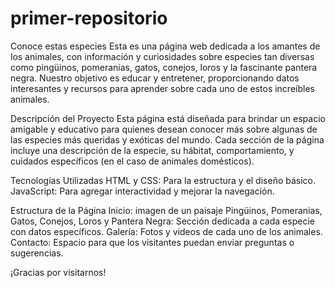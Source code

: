 # primer-repositorio
Conoce estas especies
Esta es una página web dedicada a los amantes de los animales, con información y curiosidades sobre especies tan diversas como pingüinos, pomeranias, gatos, conejos, loros y la fascinante pantera negra. Nuestro objetivo es educar y entretener, proporcionando datos interesantes y recursos para aprender sobre cada uno de estos increíbles animales.

Descripción del Proyecto
Esta página está diseñada para brindar un espacio amigable y educativo para quienes desean conocer más sobre algunas de las especies más queridas y exóticas del mundo. Cada sección de la página incluye una descripción de la especie, su hábitat, comportamiento, y cuidados específicos (en el caso de animales domésticos).

Tecnologías Utilizadas
HTML y CSS: Para la estructura y el diseño básico.
JavaScript: Para agregar interactividad y mejorar la navegación.

Estructura de la Página
Inicio: imagen de un paisaje
Pingüinos, Pomeranias, Gatos, Conejos, Loros y Pantera Negra: Sección dedicada a cada especie con datos específicos.
Galería: Fotos y videos de cada uno de los animales.
Contacto: Espacio para que los visitantes puedan enviar preguntas o sugerencias.

¡Gracias por visitarnos!
